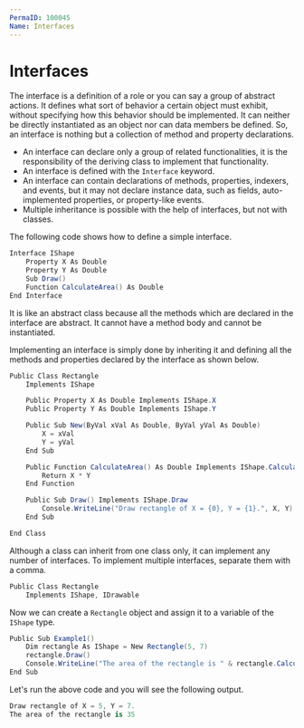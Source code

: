 ```yaml
---
PermaID: 100045
Name: Interfaces
---
```


# Interfaces

The interface is a definition of a role or you can say a group of abstract actions. It defines what sort of behavior a certain object must exhibit, without specifying how this behavior should be implemented. It can neither be directly instantiated as an object nor can data members be defined. So, an interface is nothing but a collection of method and property declarations.

 - An interface can declare only a group of related functionalities, it is the responsibility of the deriving class to implement that functionality.
 - An interface is defined with the `Interface` keyword.
 - An interface can contain declarations of methods, properties, indexers, and events, but it may not declare instance data, such as fields, auto-implemented properties, or property-like events.
 - Multiple inheritance is possible with the help of interfaces, but not with classes.

The following code shows how to define a simple interface.

```csharp
Interface IShape
    Property X As Double
    Property Y As Double
    Sub Draw()
    Function CalculateArea() As Double
End Interface
```

It is like an abstract class because all the methods which are declared in the interface are abstract. It cannot have a method body and cannot be instantiated.

Implementing an interface is simply done by inheriting it and defining all the methods and properties declared by the interface as shown below.

```csharp
Public Class Rectangle
    Implements IShape

    Public Property X As Double Implements IShape.X
    Public Property Y As Double Implements IShape.Y

    Public Sub New(ByVal xVal As Double, ByVal yVal As Double)
        X = xVal
        Y = yVal
    End Sub

    Public Function CalculateArea() As Double Implements IShape.CalculateArea
        Return X * Y
    End Function

    Public Sub Draw() Implements IShape.Draw
        Console.WriteLine("Draw rectangle of X = {0}, Y = {1}.", X, Y)
    End Sub

End Class
```

Although a class can inherit from one class only, it can implement any number of interfaces. To implement multiple interfaces, separate them with a comma.

```csharp
Public Class Rectangle
    Implements IShape, IDrawable
```

Now we can create a `Rectangle` object and assign it to a variable of the `IShape` type.

```csharp
Public Sub Example1()
    Dim rectangle As IShape = New Rectangle(5, 7)
    rectangle.Draw()
    Console.WriteLine("The area of the rectangle is " & rectangle.CalculateArea())
End Sub
```

Let's run the above code and you will see the following output.

```csharp
Draw rectangle of X = 5, Y = 7.
The area of the rectangle is 35
```
